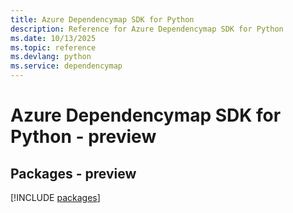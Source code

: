 ```yaml
---
title: Azure Dependencymap SDK for Python
description: Reference for Azure Dependencymap SDK for Python
ms.date: 10/13/2025
ms.topic: reference
ms.devlang: python
ms.service: dependencymap
---
```

# Azure Dependencymap SDK for Python - preview
## Packages - preview
[!INCLUDE [packages](dependencymap-index.md)]